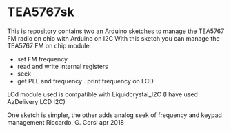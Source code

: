 # TEA5767sk
This is repository contains two an Arduino sketches to manage the TEA5767 FM radio on chip with Arduino on I2C
With this sketch you can manage the TEA5767 FM on chip module:
- set FM frequency
- read and write internal registers
- seek
- get PLL and frequency
. print frequency on LCD

LCd module used is compatible with Liquidcrystal_I2C (I have used AzDelivery LCD I2C)

One sketch is simpler, the other adds analog seek of frequency and keypad management
Riccardo. G. Corsi
apr 2018
